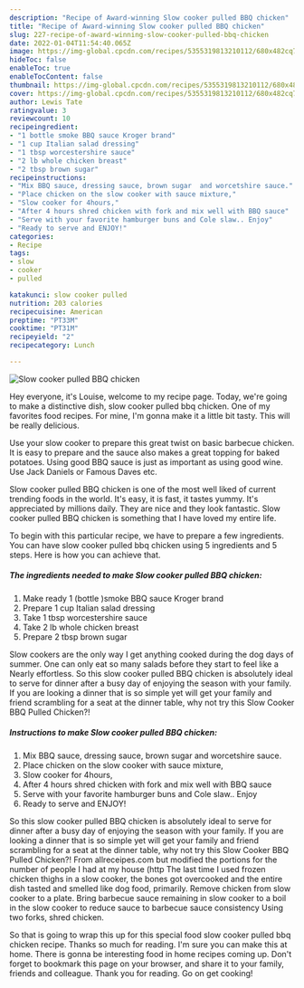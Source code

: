 ```yaml
---
description: "Recipe of Award-winning Slow cooker pulled BBQ chicken"
title: "Recipe of Award-winning Slow cooker pulled BBQ chicken"
slug: 227-recipe-of-award-winning-slow-cooker-pulled-bbq-chicken
date: 2022-01-04T11:54:40.065Z
image: https://img-global.cpcdn.com/recipes/5355319813210112/680x482cq70/slow-cooker-pulled-bbq-chicken-recipe-main-photo.jpg
hideToc: false
enableToc: true
enableTocContent: false
thumbnail: https://img-global.cpcdn.com/recipes/5355319813210112/680x482cq70/slow-cooker-pulled-bbq-chicken-recipe-main-photo.jpg
cover: https://img-global.cpcdn.com/recipes/5355319813210112/680x482cq70/slow-cooker-pulled-bbq-chicken-recipe-main-photo.jpg
author: Lewis Tate
ratingvalue: 3
reviewcount: 10
recipeingredient:
- "1 bottle smoke BBQ sauce Kroger brand"
- "1 cup Italian salad dressing"
- "1 tbsp worcestershire sauce"
- "2 lb whole chicken breast"
- "2 tbsp brown sugar"
recipeinstructions:
- "Mix BBQ sauce, dressing sauce, brown sugar  and worcetshire sauce."
- "Place chicken on the slow cooker with sauce mixture,"
- "Slow cooker for 4hours,"
- "After 4 hours shred chicken with fork and mix well with BBQ sauce"
- "Serve with your favorite hamburger buns and Cole slaw.. Enjoy"
- "Ready to serve and ENJOY!"
categories:
- Recipe
tags:
- slow
- cooker
- pulled

katakunci: slow cooker pulled 
nutrition: 203 calories
recipecuisine: American
preptime: "PT33M"
cooktime: "PT31M"
recipeyield: "2"
recipecategory: Lunch

---
```



![Slow cooker pulled BBQ chicken](https://img-global.cpcdn.com/recipes/5355319813210112/680x482cq70/slow-cooker-pulled-bbq-chicken-recipe-main-photo.jpg)

Hey everyone, it's Louise, welcome to my recipe page. Today, we're going to make a distinctive dish, slow cooker pulled bbq chicken. One of my favorites food recipes. For mine, I'm gonna make it a little bit tasty. This will be really delicious.

Use your slow cooker to prepare this great twist on basic barbecue chicken. It is easy to prepare and the sauce also makes a great topping for baked potatoes. Using good BBQ sauce is just as important as using good wine. Use Jack Daniels or Famous Daves etc.

Slow cooker pulled BBQ chicken is one of the most well liked of current trending foods in the world. It's easy, it is fast, it tastes yummy. It's appreciated by millions daily. They are nice and they look fantastic. Slow cooker pulled BBQ chicken is something that I have loved my entire life.


To begin with this particular recipe, we have to prepare a few ingredients. You can have slow cooker pulled bbq chicken using 5 ingredients and 5 steps. Here is how you can achieve that.

<!--inarticleads1-->

##### The ingredients needed to make Slow cooker pulled BBQ chicken:

1. Make ready 1 (bottle )smoke BBQ sauce Kroger brand
1. Prepare 1 cup Italian salad dressing
1. Take 1 tbsp worcestershire sauce
1. Take 2 lb whole chicken breast
1. Prepare 2 tbsp brown sugar


Slow cookers are the only way I get anything cooked during the dog days of summer. One can only eat so many salads before they start to feel like a Nearly effortless. So this slow cooker pulled BBQ chicken is absolutely ideal to serve for dinner after a busy day of enjoying the season with your family. If you are looking a dinner that is so simple yet will get your family and friend scrambling for a seat at the dinner table, why not try this Slow Cooker BBQ Pulled Chicken?! 

<!--inarticleads2-->

##### Instructions to make Slow cooker pulled BBQ chicken:

1. Mix BBQ sauce, dressing sauce, brown sugar  and worcetshire sauce.
1. Place chicken on the slow cooker with sauce mixture,
1. Slow cooker for 4hours,
1. After 4 hours shred chicken with fork and mix well with BBQ sauce
1. Serve with your favorite hamburger buns and Cole slaw.. Enjoy
1. Ready to serve and ENJOY!

So this slow cooker pulled BBQ chicken is absolutely ideal to serve for dinner after a busy day of enjoying the season with your family. If you are looking a dinner that is so simple yet will get your family and friend scrambling for a seat at the dinner table, why not try this Slow Cooker BBQ Pulled Chicken?! From allreceipes.com but modified the portions for the number of people I had at my house (http The last time I used frozen chicken thighs in a slow cooker, the bones got overcooked and the entire dish tasted and smelled like dog food, primarily. Remove chicken from slow cooker to a plate. Bring barbecue sauce remaining in slow cooker to a boil in the slow cooker to reduce sauce to barbecue sauce consistency Using two forks, shred chicken. 

So that is going to wrap this up for this special food slow cooker pulled bbq chicken recipe. Thanks so much for reading. I'm sure you can make this at home. There is gonna be interesting food in home recipes coming up. Don't forget to bookmark this page on your browser, and share it to your family, friends and colleague. Thank you for reading. Go on get cooking!
